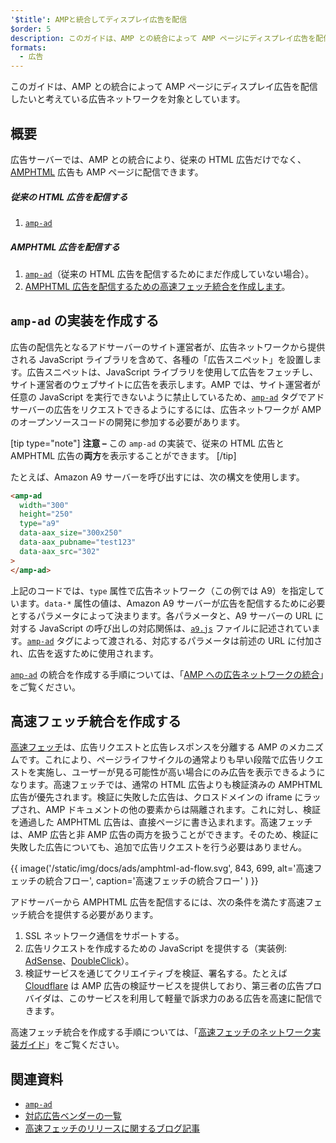 ```yaml
---
'$title': AMPと統合してディスプレイ広告を配信
$order: 5
description: このガイドは、AMP との統合によって AMP ページにディスプレイ広告を配信したいと考えている広告ネットワークを対象としています。
formats:
  - 広告
---
```


このガイドは、AMP との統合によって AMP ページにディスプレイ広告を配信したいと考えている広告ネットワークを対象としています。

## 概要

広告サーバーでは、AMP との統合により、従来の HTML 広告だけでなく、[AMPHTML](../../../documentation/guides-and-tutorials/learn/intro-to-amphtml-ads.md) 広告も AMP ページに配信できます。

##### 従来の HTML 広告を配信する

1. [`amp-ad`](../../../documentation/components/reference/amp-ad.md)

##### AMPHTML 広告を配信する

1. [`amp-ad`](../../../documentation/components/reference/amp-ad.md)（従来の HTML 広告を配信するためにまだ作成していない場合）。
2. [AMPHTML 広告を配信するための高速フェッチ統合を作成します](#creating-a-fast-fetch-integration)。

## `amp-ad` の実装を作成する <a name="creating-an-amp-ad"></a>

広告の配信先となるアドサーバーのサイト運営者が、広告ネットワークから提供される JavaScript ライブラリを含めて、各種の「広告スニペット」を設置します。広告スニペットは、JavaScript ライブラリを使用して広告をフェッチし、サイト運営者のウェブサイトに広告を表示します。AMP では、サイト運営者が任意の JavaScript を実行できないように禁止しているため、[`amp-ad`](../../../documentation/components/reference/amp-ad.md) タグでアドサーバーの広告をリクエストできるようにするには、広告ネットワークが AMP のオープンソースコードの開発に参加する必要があります。

[tip type="note"] <strong>注意 –</strong> この <a><code>amp-ad</code></a> の実装で、従来の HTML 広告と AMPHTML 広告の**両方**を表示することができます。 [/tip]

たとえば、Amazon A9 サーバーを呼び出すには、次の構文を使用します。

```html
<amp-ad
  width="300"
  height="250"
  type="a9"
  data-aax_size="300x250"
  data-aax_pubname="test123"
  data-aax_src="302"
>
</amp-ad>
```

上記のコードでは、`type` 属性で広告ネットワーク（この例では A9）を指定しています。`data-*` 属性の値は、Amazon A9 サーバーが広告を配信するために必要とするパラメータによって決まります。各パラメータと、A9 サーバーの URL に対する JavaScript の呼び出しの対応関係は、[`a9.js`](https://github.com/ampproject/amphtml/blob/main/ads/a9.js) ファイルに記述されています。[`amp-ad`](../../../documentation/components/reference/amp-ad.md) タグによって渡される、対応するパラメータは前述の URL に付加され、広告を返すために使用されます。

[`amp-ad`](../../../documentation/components/reference/amp-ad.md) の統合を作成する手順については、「[AMP への広告ネットワークの統合](https://github.com/ampproject/amphtml/blob/main/ads/README.md)」をご覧ください。

## 高速フェッチ統合を作成する <a name="creating-a-fast-fetch-integration"></a>

[高速フェッチ](https://blog.amp.dev/2017/08/21/even-faster-loading-ads-in-amp/)は、広告リクエストと広告レスポンスを分離する AMP のメカニズムです。これにより、ページライフサイクルの通常よりも早い段階で広告リクエストを実施し、ユーザーが見る可能性が高い場合にのみ広告を表示できるようになります。高速フェッチでは、通常の HTML 広告よりも検証済みの AMPHTML 広告が優先されます。検証に失敗した広告は、クロスドメインの iframe にラップされ、AMP ドキュメントの他の要素からは隔離されます。これに対し、検証を通過した AMPHTML 広告は、直接ページに書き込まれます。高速フェッチは、AMP 広告と非 AMP 広告の両方を扱うことができます。そのため、検証に失敗した広告についても、追加で広告リクエストを行う必要はありません。

{{ image('/static/img/docs/ads/amphtml-ad-flow.svg', 843, 699, alt='高速フェッチの統合フロー', caption='高速フェッチの統合フロー' ) }}

アドサーバーから AMPHTML 広告を配信するには、次の条件を満たす高速フェッチ統合を提供する必要があります。

1. SSL ネットワーク通信をサポートする。
2. 広告リクエストを作成するための JavaScript を提供する（実装例: [AdSense](https://github.com/ampproject/amphtml/tree/master/extensions/amp-ad-network-adsense-impl)、[DoubleClick](https://github.com/ampproject/amphtml/tree/master/extensions/amp-ad-network-doubleclick-impl)）。
3. 検証サービスを通じてクリエイティブを検証、署名する。たとえば [Cloudflare](https://blog.cloudflare.com/firebolt/) は AMP 広告の検証サービスを提供しており、第三者の広告プロバイダは、このサービスを利用して軽量で訴求力のある広告を高速に配信できます。

高速フェッチ統合を作成する手順については、「[高速フェッチのネットワーク実装ガイド](https://github.com/ampproject/amphtml/blob/main/ads/google/a4a/docs/Network-Impl-Guide.md)」をご覧ください。

## 関連資料

- [`amp-ad`](../../../documentation/components/reference/amp-ad.md)
- [対応広告ベンダーの一覧](../../../documentation/guides-and-tutorials/develop/monetization/ads_vendors.md)
- [高速フェッチのリリースに関するブログ記事](https://blog.amp.dev/2017/08/21/even-faster-loading-ads-in-amp/)
